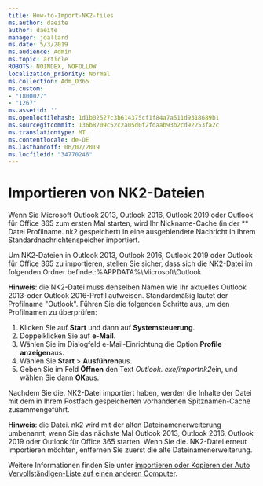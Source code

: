 ```yaml
---
title: How-to-Import-NK2-files
ms.author: daeite
author: daeite
manager: joallard
ms.date: 5/3/2019
ms.audience: Admin
ms.topic: article
ROBOTS: NOINDEX, NOFOLLOW
localization_priority: Normal
ms.collection: Adm_O365
ms.custom:
- "1800027"
- "1267"
ms.assetid: ''
ms.openlocfilehash: 1d1b02527c3b614375cf1f84a7a511d9318689b1
ms.sourcegitcommit: 136b8209c52c2a05d0f2fdaab93b2cd92253fa2c
ms.translationtype: MT
ms.contentlocale: de-DE
ms.lasthandoff: 06/07/2019
ms.locfileid: "34770246"
---
```

# <a name="how-to-import-nk2-files"></a>Importieren von NK2-Dateien 

Wenn Sie Microsoft Outlook 2013, Outlook 2016, Outlook 2019 oder Outlook für Office 365 zum ersten Mal starten, wird Ihr Nickname-Cache (in der ** Datei Profilname. nk2 gespeichert) in eine ausgeblendete Nachricht in Ihrem Standardnachrichtenspeicher importiert.

Um NK2-Dateien in Outlook 2013, Outlook 2016, Outlook 2019 oder Outlook für Office 365 zu importieren, stellen Sie sicher, dass sich die NK2-Datei im folgenden Ordner befindet:%APPDATA%\Microsoft\Outlook

**Hinweis**: die NK2-Datei muss denselben Namen wie Ihr aktuelles Outlook 2013-oder Outlook 2016-Profil aufweisen. Standardmäßig lautet der Profilname "Outlook". Führen Sie die folgenden Schritte aus, um den Profilnamen zu überprüfen: 
1. Klicken Sie auf **Start** und dann auf **Systemsteuerung**.
2. Doppelklicken Sie auf **e-Mail**.
3. Wählen Sie im Dialogfeld e-Mail-Einrichtung die Option **Profile anzeigen**aus.
4. Wählen Sie **Start** > **Ausführen**aus.
5. Geben Sie im Feld **Öffnen** den Text *Outlook. exe/importnk2*ein, und wählen Sie dann **OK**aus. 

Nachdem Sie die. NK2-Datei importiert haben, werden die Inhalte der Datei mit dem in Ihrem Postfach gespeicherten vorhandenen Spitznamen-Cache zusammengeführt.

**Hinweis**: die Datei. nk2 wird mit der alten Dateinamenerweiterung umbenannt, wenn Sie das nächste Mal Outlook 2013, Outlook 2016, Outlook 2019 oder Outlook für Office 365 starten. Wenn Sie die. NK2-Datei erneut importieren möchten, entfernen Sie zuerst die alte Dateinamenerweiterung.

Weitere Informationen finden Sie unter [importieren oder Kopieren der Auto Vervollständigen-Liste auf einen anderen Computer](https://support.microsoft.com/help/2806550/how-to-import-nk2-files-into-outlook%).